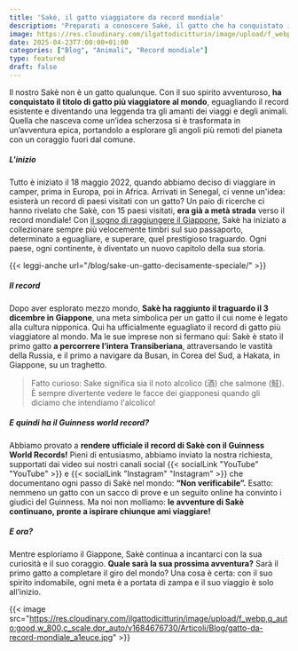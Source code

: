 ```yaml
---
title: 'Sakè, il gatto viaggiatore da record mondiale'
description: 'Preparati a conoscere Sakè, il gatto che ha conquistato il mondo, raggiungendo il record di gatto più viaggiatore al mondo! Ha esplorato 37 paesi ed è il primo felino a completare la Transiberiana, raggiungendo il Giappone via terra. Dove lo porterà il prossimo viaggio? Scoprilo in questa storia epica!'
image: https://res.cloudinary.com/ilgattodicitturin/image/upload/f_webp,q_auto:good,w_800,c_scale,dpr_auto/v1709916475/Articoli/Blog/il-gatto-che-ha-visitato-piu-paesi-al-mondo_vzvuii.png
date: 2025-04-23T7:00:00+01:00
categories: ["Blog", "Animali", "Record mondiale"]
type: featured  
draft: false
---
```

Il nostro Sakè non è un gatto qualunque. Con il suo spirito avventuroso, **ha conquistato il titolo di gatto più viaggiatore al mondo**, eguagliando il record esistente e diventando una leggenda tra gli amanti dei viaggi e degli animali. Quella che nasceva come un’idea scherzosa si è trasformata in un’avventura epica, portandolo a esplorare gli angoli più remoti del pianeta con un coraggio fuori dal comune. 

##### L'inizio
Tutto è iniziato il 18 maggio 2022, quando abbiamo deciso di viaggiare in camper, prima in Europa, poi in Africa. Arrivati in Senegal, ci venne un'idea: esisterà un record di paesi visitati con un gatto? Un paio di ricerche ci hanno rivelato che Sakè, con 15 paesi visitati, **era già a metà strada** verso il record mondiale! Con [il sogno di raggiungere il Giappone](/blog/dall-italia-al-giappone-in-van), Sakè ha iniziato a collezionare sempre più velocemente timbri sul suo passaporto, determinato a eguagliare, e superare, quel prestigioso traguardo. Ogni paese, ogni continente, è diventato un nuovo capitolo della sua storia.

{{< leggi-anche url="/blog/sake-un-gatto-decisamente-speciale/" >}}

##### Il record
Dopo aver esplorato mezzo mondo, **Sakè ha raggiunto il traguardo il 3 dicembre in Giappone**, una meta simbolica per un gatto il cui nome è legato alla cultura nipponica. Qui ha ufficialmente eguagliato il record di gatto più viaggiatore al mondo. Ma le sue imprese non si fermano qui: Sakè è stato il primo gatto **a percorrere l’intera Transiberiana**, attraversando le vastità della Russia, e il primo a navigare da Busan, in Corea del Sud, a Hakata, in Giappone, su un traghetto.

> Fatto curioso: Sake significa sia il noto alcolico (酒) che salmone (鮭). È sempre divertente vedere le facce dei giapponesi quando gli diciamo che intendiamo l'alcolico!

##### E quindi ha il Guinness world record?
Abbiamo provato a **rendere ufficiale il record di Sakè con il Guinness World Records!** Pieni di entusiasmo, abbiamo inviato la nostra richiesta, supportati dai video sui nostri canali social {{< socialLink "YouTube" "YouTube" >}} e {{< socialLink "Instagram" "Instagram" >}} che documentano ogni passo di Sakè nel mondo: **“Non verificabile”.** Esatto: nemmeno un gatto con un sacco di prove e un seguito online ha convinto i giudici del Guinness. Ma noi non molliamo: **le avventure di Sakè continuano, pronte a ispirare chiunque ami viaggiare!**

##### E ora?
Mentre esploriamo il Giappone, Sakè continua a incantarci con la sua curiosità e il suo coraggio. **Quale sarà la sua prossima avventura?** Sarà il primo gatto a completare il giro del mondo? Una cosa è certa: con il suo spirito indomabile, ogni meta è a portata di zampa e il suo viaggio è solo all’inizio.

{{< image src="https://res.cloudinary.com/ilgattodicitturin/image/upload/f_webp,q_auto:good,w_800,c_scale,dpr_auto/v1684676730/Articoli/Blog/gatto-da-record-mondiale_a1euce.jpg" >}}